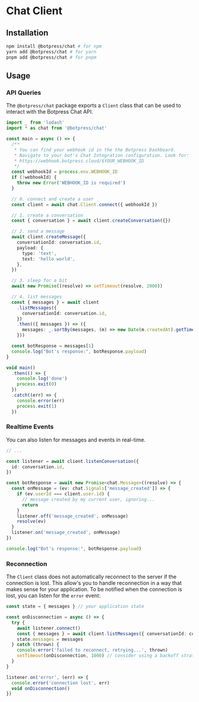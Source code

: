 # Chat Client

## Installation

```bash
npm install @botpress/chat # for npm
yarn add @botpress/chat # for yarn
pnpm add @botpress/chat # for pnpm
```

## Usage

### API Queries

The `@botpress/chat` package exports a `Client` class that can be used to interact with the Botpress Chat API.

```ts
import _ from 'lodash'
import * as chat from '@botpress/chat'

const main = async () => {
  /**
   * You can find your webhook id in the the Botpress Dashboard.
   * Navigate to your bot's Chat Integration configuration. Look for:
   * https://webhook.botpress.cloud/$YOUR_WEBHOOK_ID
   */
  const webhookId = process.env.WEBHOOK_ID
  if (!webhookId) {
    throw new Error('WEBHOOK_ID is required')
  }

  // 0. connect and create a user
  const client = await chat.Client.connect({ webhookId })

  // 1. create a conversation
  const { conversation } = await client.createConversation({})

  // 2. send a message
  await client.createMessage({
    conversationId: conversation.id,
    payload: {
      type: 'text',
      text: 'hello world',
    },
  })

  // 3. sleep for a bit
  await new Promise((resolve) => setTimeout(resolve, 2000))

  // 4. list messages
  const { messages } = await client
    .listMessages({
      conversationId: conversation.id,
    })
    .then(({ messages }) => ({
      messages: _.sortBy(messages, (m) => new Date(m.createdAt).getTime()),
    }))

  const botResponse = messages[1]
  console.log("Bot's response:", botResponse.payload)
}

void main()
  .then(() => {
    console.log('done')
    process.exit(0)
  })
  .catch((err) => {
    console.error(err)
    process.exit(1)
  })
```

### Realtime Events

You can also listen for messages and events in real-time.

```ts
// ...

const listener = await client.listenConversation({
  id: conversation.id,
})

const botResponse = await new Promise<chat.Message>((resolve) => {
  const onMessage = (ev: chat.Signals['message_created']) => {
    if (ev.userId === client.user.id) {
      // message created by my current user, ignoring...
      return
    }
    listener.off('message_created', onMessage)
    resolve(ev)
  }
  listener.on('message_created', onMessage)
})

console.log("Bot's response:", botResponse.payload)
```

### Reconnection

The `Client` class does not automatically reconnect to the server if the connection is lost. This allow's you to handle reconnection in a way that makes sense for your application. To be notified when the connection is lost, you can listen for the `error` event:

```ts
const state = { messages } // your application state

const onDisconnection = async () => {
  try {
    await listener.connect()
    const { messages } = await client.listMessages({ conversationId: conversation.id })
    state.messages = messages
  } catch (thrown) {
    console.error('failed to reconnect, retrying...', thrown)
    setTimeout(onDisconnection, 1000) // consider using a backoff strategy
  }
}

listener.on('error', (err) => {
  console.error('connection lost', err)
  void onDisconnection()
})
```
